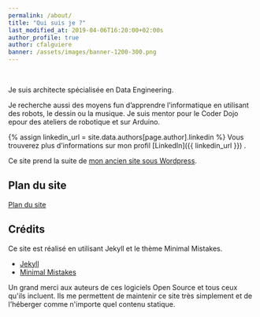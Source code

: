 ```yaml
---
permalink: /about/
title: "Qui suis je ?"
last_modified_at: 2019-04-06T16:20:00+02:00s
author_profile: true
author: cfalguiere
banner: /assets/images/banner-1200-300.png
---
```

<br/>

Je suis architecte spécialisée en Data Engineering.

Je recherche aussi des moyens fun d’apprendre l’informatique en utilisant des robots, le dessin ou la musique. Je suis mentor pour le Coder Dojo epour des ateliers de robotique et sur Arduino.
<!-- site toutenalgo -->

{% assign linkedin_url = site.data.authors[page.author].linkedin %}
Vous trouverez plus d’informations sur mon profil [LinkedIn]({{ linkedin_url }}) .

Ce site prend la suite de [mon ancien site sous Wordpress](https://cfalguiere.wordpress.com).

## Plan du site

[Plan du site]({{site.baseurl}}/plan/)

## Crédits

Ce site est réalisé en utilisant Jekyll et le thème Minimal Mistakes.

- [Jekyll](https://jekyllrb.com/)
- [Minimal Mistakes](https://mmistakes.github.io/minimal-mistake)

Un grand merci aux auteurs de ces logiciels Open Source et tous ceux qu'ils incluent. Ils me permettent de maintenir ce site très simplement et de l'héberger comme n'importe quel contenu statique.
